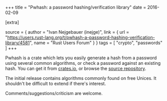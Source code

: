 +++
title = "Pwhash: a password hashing/verification library"
date = 2016-02-09

[extra]

source = { author = "Ivan Nejgebauer (inejge)", link = { url = "https://users.rust-lang.org/t/pwhash-a-password-hashing-verification-library/4581", name = "Rust Users Forum" } }
tags = [
  "crypto",
  "passwords"
]
+++

<p>Pwhash is a crate which lets you easily generate a hash from a password using several common algorithms, or check a password against an existing hash. You can get it from <a href="https://crates.io/crates/pwhash" rel="nofollow">crates.io</a>, or browse the <a href="https://github.com/inejge/pwhash" rel="nofollow">source repository</a>.</p>

<p>The initial release contains algorithms commonly found on free Unices. It shouldn't be difficult to extend if there's interest.</p>

<p>Comments/suggestions/criticism are welcome.</p>

